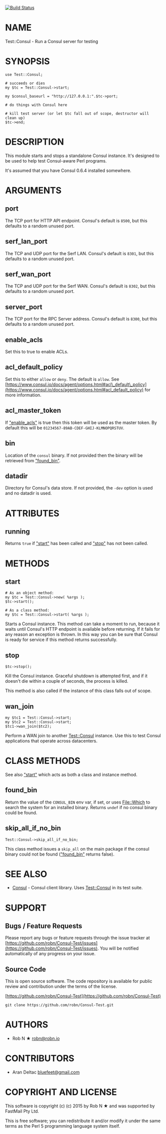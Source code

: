 [![Build Status](https://secure.travis-ci.org/robn/Test-Consul.png)](http://travis-ci.org/robn/Test-Consul)

# NAME

Test::Consul - Run a Consul server for testing

# SYNOPSIS

    use Test::Consul;
    
    # succeeds or dies
    my $tc = Test::Consul->start;
    
    my $consul_baseurl = "http://127.0.0.1:".$tc->port;
    
    # do things with Consul here
    
    # kill test server (or let $tc fall out of scope, destructor will clean up)
    $tc->end;

# DESCRIPTION

This module starts and stops a standalone Consul instance. It's designed to be
used to help test Consul-aware Perl programs.

It's assumed that you have Consul 0.6.4 installed somewhere.

# ARGUMENTS

## port

The TCP port for HTTP API endpoint.  Consul's default is `8500`, but
this defaults to a random unused port.

## serf\_lan\_port

The TCP and UDP port for the Serf LAN.  Consul's default is `8301`, but
this defaults to a random unused port.

## serf\_wan\_port

The TCP and UDP port for the Serf WAN.  Consul's default is `8302`, but
this defaults to a random unused port.

## server\_port

The TCP port for the RPC Server address.  Consul's default is `8300`, but
this defaults to a random unused port.

## enable\_acls

Set this to true to enable ACLs.

## acl\_default\_policy

Set this to either `allow` or `deny`. The default is `allow`.
See [https://www.consul.io/docs/agent/options.html#acl\_default\_policy](https://www.consul.io/docs/agent/options.html#acl_default_policy) for more
information.

## acl\_master\_token

If ["enable\_acls"](#enable_acls) is true then this token will be used as the master
token.  By default this will be `01234567-89AB-CDEF-GHIJ-KLMNOPQRSTUV`.

## bin

Location of the `consul` binary.  If not provided then the binary will
be retrieved from ["found\_bin"](#found_bin).

## datadir

Directory for Consul's data store. If not provided, the `-dev` option is used
and no datadir is used.

# ATTRIBUTES

## running

Returns `true` if ["start"](#start) has been called and ["stop"](#stop) has not been called.

# METHODS

## start

    # As an object method:
    my $tc = Test::Consul->new( %args );
    $tc->start();
    
    # As a class method:
    my $tc = Test::Consul->start( %args );

Starts a Consul instance. This method can take a moment to run, because it
waits until Consul's HTTP endpoint is available before returning. If it fails
for any reason an exception is thrown. In this way you can be sure that Consul
is ready for service if this method returns successfully.

## stop

    $tc->stop();

Kill the Consul instance. Graceful shutdown is attempted first, and if it
doesn't die within a couple of seconds, the process is killed.

This method is also called if the instance of this class falls out of scope.

## wan\_join

    my $tc1 = Test::Consul->start;
    my $tc2 = Test::Consul->start;
    $tc1->wan_join($tc2);

Perform a WAN join to another [Test::Consul](https://metacpan.org/pod/Test::Consul) instance. Use this to test Consul
applications that operate across datacenters.

# CLASS METHODS

See also ["start"](#start) which acts as both a class and instance method.

## found\_bin

Return the value of the `CONSUL_BIN` env var, if set, or uses [File::Which](https://metacpan.org/pod/File::Which)
to search the system for an installed binary.  Returns `undef` if no consul
binary could be found.

## skip\_all\_if\_no\_bin

    Test::Consul->skip_all_if_no_bin;

This class method issues a `skip_all` on the main package if the
consul binary could not be found (["found\_bin"](#found_bin) returns false).

# SEE ALSO

- [Consul](https://metacpan.org/pod/Consul) - Consul client library. Uses [Test::Consul](https://metacpan.org/pod/Test::Consul) in its test suite.

# SUPPORT

## Bugs / Feature Requests

Please report any bugs or feature requests through the issue tracker
at [https://github.com/robn/Consul-Test/issues](https://github.com/robn/Consul-Test/issues).
You will be notified automatically of any progress on your issue.

## Source Code

This is open source software. The code repository is available for
public review and contribution under the terms of the license.

[https://github.com/robn/Consul-Test](https://github.com/robn/Consul-Test)

    git clone https://github.com/robn/Consul-Test.git

# AUTHORS

- Rob N ★ <robn@robn.io>

# CONTRIBUTORS

- Aran Deltac <bluefeet@gmail.com>

# COPYRIGHT AND LICENSE

This software is copyright (c) (c) 2015 by Rob N ★ and was supported by FastMail
Pty Ltd.

This is free software; you can redistribute it and/or modify it under
the same terms as the Perl 5 programming language system itself.
